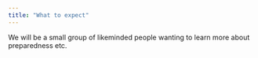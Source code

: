 ```yaml
---
title: "What to expect"
---
```


We will be a small group of likeminded people wanting to learn more about preparedness etc.